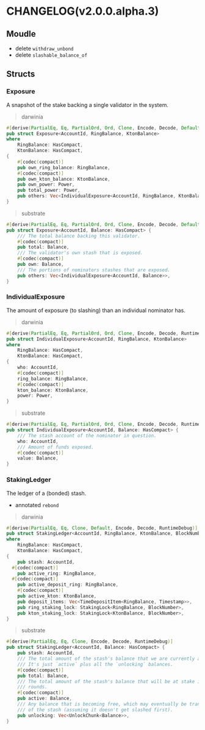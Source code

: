 # CHANGELOG(v2.0.0.alpha.3)

## Moudle
+ delete `withdraw_unbond`
+ delete `slashable_balance_of`

## Structs

### Exposure

A snapshot of the stake backing a single validator in the system.

> darwinia

```rust
#[derive(PartialEq, Eq, PartialOrd, Ord, Clone, Encode, Decode, Default, RuntimeDebug)]
pub struct Exposure<AccountId, RingBalance, KtonBalance>
where
	RingBalance: HasCompact,
	KtonBalance: HasCompact,
{
	#[codec(compact)]
	pub own_ring_balance: RingBalance,
	#[codec(compact)]
	pub own_kton_balance: KtonBalance,
	pub own_power: Power,
	pub total_power: Power,
	pub others: Vec<IndividualExposure<AccountId, RingBalance, KtonBalance>>,
}
```

> substrate

```rust
#[derive(PartialEq, Eq, PartialOrd, Ord, Clone, Encode, Decode, Default, RuntimeDebug)]
pub struct Exposure<AccountId, Balance: HasCompact> {
	/// The total balance backing this validator.
	#[codec(compact)]
	pub total: Balance,
	/// The validator's own stash that is exposed.
	#[codec(compact)]
	pub own: Balance,
	/// The portions of nominators stashes that are exposed.
	pub others: Vec<IndividualExposure<AccountId, Balance>>,
}
```

### IndividualExposure

The amount of exposure (to slashing) than an individual nominator has.

> darwinia

```rust
#[derive(PartialEq, Eq, PartialOrd, Ord, Clone, Encode, Decode, RuntimeDebug)]
pub struct IndividualExposure<AccountId, RingBalance, KtonBalance>
where
	RingBalance: HasCompact,
	KtonBalance: HasCompact,
{
	who: AccountId,
	#[codec(compact)]
	ring_balance: RingBalance,
	#[codec(compact)]
	kton_balance: KtonBalance,
	power: Power,
}
```

> substrate
```rust
#[derive(PartialEq, Eq, PartialOrd, Ord, Clone, Encode, Decode, RuntimeDebug)]
pub struct IndividualExposure<AccountId, Balance: HasCompact> {
	/// The stash account of the nominator in question.
	who: AccountId,
	/// Amount of funds exposed.
	#[codec(compact)]
	value: Balance,
}
```


### StakingLedger

The ledger of a (bonded) stash.

+ annotated `rebond`

> darwinia
```rust
#[derive(PartialEq, Eq, Clone, Default, Encode, Decode, RuntimeDebug)]
pub struct StakingLedger<AccountId, RingBalance, KtonBalance, BlockNumber, Timestamp>
where
	RingBalance: HasCompact,
	KtonBalance: HasCompact,
{
	pub stash: AccountId,
  #[codec(compact)]
	pub active_ring: RingBalance,
  #[codec(compact)]
	pub active_deposit_ring: RingBalance,
	#[codec(compact)]
	pub active_kton: KtonBalance,
	pub deposit_items: Vec<TimeDepositItem<RingBalance, Timestamp>>,
	pub ring_staking_lock: StakingLock<RingBalance, BlockNumber>,
	pub kton_staking_lock: StakingLock<KtonBalance, BlockNumber>,
}
```

> substrate

```rust
#[derive(PartialEq, Eq, Clone, Encode, Decode, RuntimeDebug)]
pub struct StakingLedger<AccountId, Balance: HasCompact> {
	pub stash: AccountId,
	/// The total amount of the stash's balance that we are currently accounting for.
	/// It's just `active` plus all the `unlocking` balances.
	#[codec(compact)]
	pub total: Balance,
	/// The total amount of the stash's balance that will be at stake in any forthcoming
	/// rounds.
	#[codec(compact)]
	pub active: Balance,
	/// Any balance that is becoming free, which may eventually be transferred out
	/// of the stash (assuming it doesn't get slashed first).
	pub unlocking: Vec<UnlockChunk<Balance>>,
}
```
